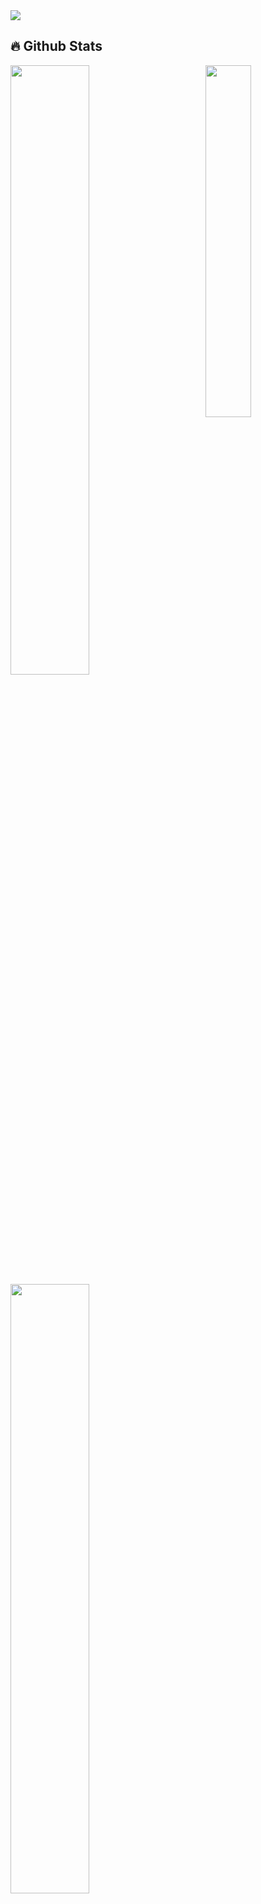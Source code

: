 <img align="center" height="auto" src="https://i.imgur.com/SHitcKw.jpeg"/>

## 🔥 Github Stats

<img align="right" width="38%" src="https://cdn.waifu.im/7581.jpg"/>

  <a href="https://github.com/MhankBarBar"><img width="50%" src="https://github-readme-stats.vercel.app/api?username=MhankBarBar&theme=radical&title_color=ff3068"></a>
  <a href="https://github.com/MhankBarBar"><img width="50%" src="http://github-readme-streak-stats.herokuapp.com/?user=MhankBarBar&theme=radical&date_format=M%20j%5B%2C%20Y%5D&ring=ff3068&fire=ff3068&sideNums=ff3068"></a>

<p align="left">
  <a href="https://github.com/mhankbarbar?tab=repositories&sort=stargazers">
    <img alt="total stars" title="Total stars on GitHub" src="https://custom-icon-badges.herokuapp.com/badge/dynamic/json?logo=star&host=formatted-dynamic-badges.herokuapp.com&formatter=metric&style=for-the-badge&color=55960c&labelColor=488207&label=stars&query=%24.stars&url=https%3A%2F%2Fapi.github-star-counter.workers.dev%2Fuser%2FMhankbarBar"/></a><br>
  <a href="https://github.com/MhankBarBar?tab=followers">
    <img alt="followers" title="Follow me on Github" src="https://custom-icon-badges.herokuapp.com/github/followers/MhankBarBar?color=236ad3&labelColor=1155ba&style=for-the-badge&logo=person-add&label=Follow&logoColor=white"/></a><br>
  <a href="https://github.com/mhankbarbar">
    <img alt="views" title="GitHub profile views" src="https://visitor-badge.glitch.me/badge?page_id=mhankbarbar&style=for-the-badge&color=7c007c&lcolor=640464&logo=AngelList&logoColor=white"/></a><br>
  <a href="https://github.com/mhankbarbar?tab=repositories&sort=stargazers">
    <img alt="All Repositories" title="All Repositories" src="https://custom-icon-badges.herokuapp.com/badge/-All%20Repos-2962FF?style=for-the-badge&logoColor=white&logo=repo"/></a>
</p>
<p align="right">
  <a href="https://git.io/typing-svg"><img src="https://readme-typing-svg.demolab.com?font=Fira+Code&size=20&pause=1000&color=B918F7&width=435&lines=I'm+currently+learning+C%2B%2B+%E2%9D%A4%EF%B8%8F" alt="Typing SVG" /></a>
</p>

## 🕛 Wakatime
<p align="center">
  <a href="https://wakatime.com/@fc8062f4-99e5-4965-95a6-6378e2d22707"><img src="https://wakatime.com/badge/user/fc8062f4-99e5-4965-95a6-6378e2d22707.svg"/></a></br>
  <a href="https://wakatime.com/@MhankBarBar"><img src="https://github-readme-stats.vercel.app/api/wakatime?username=MhankBarBar"/></a>
</p>
